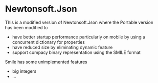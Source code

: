 # Newtonsoft.Json

This is a modified version of Newtonsoft.Json where the Portable version has been modified to
- have better startup performance particularly on mobile by using a concurrent dictionary for properties
- have reduced size by eliminating dynamic feature 
- support compacy binary representation using the SMILE format

Smile has some unimplemented features
- big integers
- ...
